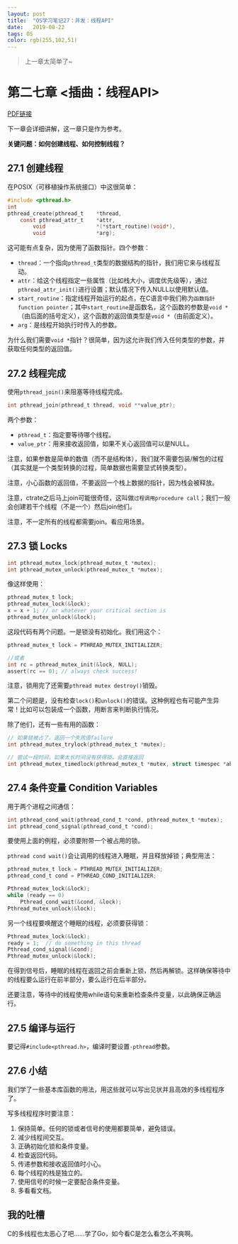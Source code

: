 ```yaml
---
layout: post
title:  "OS学习笔记27：并发：线程API"
date:   2019-08-22
tags: OS
color: rgb(255,102,51)
---
```


> 上一章太简单了~

# 第二七章 <插曲：线程API>

[PDF链接](http://pages.cs.wisc.edu/~remzi/OSTEP/threads-api.pdf)

下一章会详细讲解，这一章只是作为参考。

**关键问题：如何创建线程、如何控制线程？**

## 27.1 创建线程

在POSIX（可移植操作系统接口）中这很简单：

```c
#include <pthread.h>
int
pthread_create(pthread_t    *thread,
    const pthread_attr_t    *attr,
        void                *(*start_routine)(void*),
        void                *arg);
```

这可能有点复杂，因为使用了函数指针。四个参数：

- `thread`：一个指向`pthread_t`类型的数据结构的指针，我们用它来与线程互动。
- `attr`：给这个线程指定一些属性（比如栈大小，调度优先级等），通过`pthread_attr_init()`进行设置；默认情况下传入NULL以使用默认值。
- `start_routine`：指定线程开始运行的起点，在C语言中我们称为`函数指针function pointer`；其中`start_routine`是函数名，这个函数的参数是`void *`（由后面的括号定义），这个函数的返回值类型是`void *`（由前面定义）。
- `arg`：是线程开始执行时传入的参数。

为什么我们需要`void *`指针？很简单，因为这允许我们传入任何类型的参数，并获取任何类型的返回值。

## 27.2 线程完成

使用`pthread_join()`来阻塞等待线程完成。

```c
int pthread_join(pthread_t thread, void **value_ptr);
```

两个参数：

- `pthread_t`：指定要等待哪个线程。
- `value_ptr`：用来接收返回值，如果不关心返回值可以是NULL。

注意，如果参数是简单的数值（而不是结构体），我们就不需要包装/解包的过程（其实就是一个类型转换的过程，简单数据也需要显式转换类型）。

注意，小心函数的返回值，不要返回一个栈上数据的指针，因为栈会被释放。

注意，ctrate之后马上join可能很奇怪，这叫做`过程调用procedure call`；我们一般会创建若干个线程（不是一个）然后join他们。

注意，不一定所有的线程都需要join。看应用场景。

## 27.3 锁 Locks

```c
int pthread_mutex_lock(pthread_mutex_t *mutex);
int pthread_mutex_unlock(pthread_mutex_t *mutex);
```

像这样使用：

```c
pthread_mutex_t lock;
pthread_mutex_lock(&lock);
x = x + 1; // or whatever your critical section is
pthread_mutex_unlock(&lock);
```

这段代码有两个问题。一是锁没有初始化。我们用这个：

```c
pthread_mutex_t lock = PTHREAD_MUTEX_INITIALIZER;

//或者
int rc = pthread_mutex_init(&lock, NULL);
assert(rc == 0); // always check success!
```

注意，锁用完了还需要`pthread mutex destroy()`销毁。

第二个问题是，没有检查`lock()`和`unlock()`的错误。这种例程也有可能产生异常！比如可以包装成一个函数，用断言来判断执行情况。

除了他们，还有一些有用的函数：

```c
// 如果锁被占了，返回一个失败值failure
int pthread_mutex_trylock(pthread_mutex_t *mutex);

// 尝试一段时间，如果太长时间没有获得锁，会直接返回
int pthread_mutex_timedlock(pthread_mutex_t *mutex, struct timespec *abs_timeout);
```

## 27.4 条件变量 Condition Variables

用于两个进程之间通信：

```c
int pthread_cond_wait(pthread_cond_t *cond, pthread_mutex_t *mutex);
int pthread_cond_signal(pthread_cond_t *cond);
```

要使用上面的例程，必须要附带一个被占用的锁。

`pthread cond wait()`会让调用的线程进入睡眠，并且释放掉锁；典型用法：

```c
pthread_mutex_t lock = PTHREAD_MUTEX_INITIALIZER;
pthread_cond_t cond = PTHREAD_COND_INITIALIZER;

Pthread_mutex_lock(&lock);
while (ready == 0)
    Pthread_cond_wait(&cond, &lock);
Pthread_mutex_unlock(&lock);
```

另一个线程要唤醒这个睡眠的线程，必须要获得锁：

```c
Pthread_mutex_lock(&lock);
ready = 1;  // do something in this thread
Pthread_cond_signal(&cond);
Pthread_mutex_unlock(&lock);
```

在得到信号后，睡眠的线程在返回之前会重新上锁，然后再解锁。这样确保等待中的线程要么运行在前半部分，要么运行在后半部分。

还要注意，等待中的线程使用while语句来重新检查条件变量，以此确保正确运行。

## 27.5 编译与运行

要记得`#include<pthread.h>`，编译时要设置`-pthread`参数。

## 27.6 小结

我们学了一些基本库函数的用法，用这些就可以写出见状并且高效的多线程程序了。

写多线程程序时要注意：

1. 保持简单。任何的锁或者信号的使用都要简单，避免错误。
2. 减少线程间交互。
3. 正确初始化锁和条件变量。
4. 检查返回代码。
5. 传递参数和接收返回值时小心。
6. 每个线程的栈是独立的。
7. 使用信号的时候一定要配合条件变量。
8. 多看看文档。

## 我的吐槽

C的多线程也太恶心了吧……学了Go，如今看C是怎么看怎么不爽啊。
